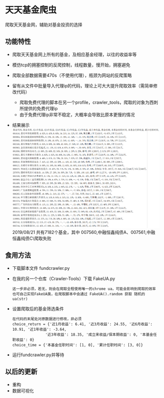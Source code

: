 # 天天基金爬虫
爬取天天基金网，辅助对基金投资的选择

## 功能特性
- 爬取天天基金网上所有的基金，及相应基金经理，以往的收益率等

- 模仿tcp的拥塞控制的反爬控制，线程数量，慢开始，拥塞避免
- 爬取全部数据需要470s（不使用代理），瓶颈为网站的反爬策略
- 留有从文件中批量导入代理ip的代码，理论上可大大提升爬取效率（需简单修改代码）
    - 爬取免费代理的脚本在另一个profile，crawler_tools，爬取的对象为西刺所提供的免费代理ip
    - 由于免费代理ip非常不稳定，大概率会导致比原本更慢的情况
- 结果展示
![Image text](./image/result.png)
    2019/08/21 共有7182个基金，其中 007560,中融恒鑫纯债A、007561,中融恒鑫纯债C\爬取失败

## 食用方法
- 下载脚本文件 fundcrawler.py
- 在我的另一个仓库（Crawler-Tools）下载 FakeUA.py

      这一步非必须，若无，则会在爬取全程使用唯一的chrome ua，可能会影响到爬取的效率
      也可自己实现FakeUA类，在爬取脚本中会通过 FakeUA().random 获取 随机的ua(str)
- 设置爬取后的基金筛选条件
      
      在代码的末尾处对原数据进行修改，非必须
      choice_return = {'近1月收益': 6.41, '近3月收益': 24.55, '近6月收益': 10.91, '近1年收益': -3.64,
                     '近3年收益': 18.35, '成立来收益/保本期收益': 0, '本基金任职收益': 0}
      choice_time = {'本基金任职时间': [1, 0], '累计任职时间': [3, 0]}

- 运行fundcrawler.py并等待
      
## 以后的更新
- 重构
- 数据可视化
